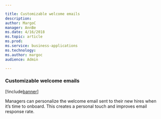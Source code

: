 ```yaml
---

title: Customizable welcome emails
description: 
author: MargoC
manager: AnnBe
ms.date: 4/16/2018
ms.topic: article
ms.prod: 
ms.service: business-applications
ms.technology: 
ms.author: margoc
audience: Admin

---
```

### Customizable welcome emails

[!include[banner](../../includes/banner.md)]




Managers can personalize the welcome email sent to their new hires when it’s
time to onboard. This creates a personal touch and improves email response rate.
